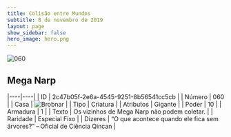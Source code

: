 ```yaml
---
title: Colisão entre Mundos
subtitle: 8 de novembro de 2019
layout: page
show_sidebar: false
hero_image: hero.png
---
```


![060](https://cdn.keyforgegame.com/media/card_front/pt/452_060_H6FCPCQHRGJ3_pt.png)

## Mega Narp

|----|----|
| ID | 2c47b05f-2e6a-4545-9251-8b56541cc5cb |
| Número | 060 |
| Casa | ![Brobnar](https://archonarcana.com/images/thumb/e/e0/Brobnar.png/22px-Brobnar.png "Brobnar") |
| Tipo | Criatura |
| Atributos | Gigante |
| Poder | 10 |
| Armadura | 1 |
| Texto | Os vizinhos de Mega Narp não podem coletar. |
| Raridade | Especial Fixo |
| Dizeres | “O que acontece quando ele fica sem árvores?” – Oficial de Ciência Qincan |
